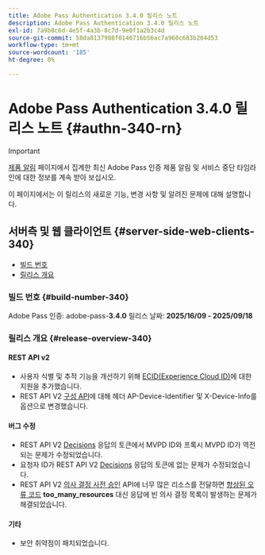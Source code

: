 ```yaml
---
title: Adobe Pass Authentication 3.4.0 릴리스 노트
description: Adobe Pass Authentication 3.4.0 릴리스 노트
exl-id: 7a9b8c6d-4e5f-4a3b-8c7d-9e0f1a2b3c4d
source-git-commit: 58da8137988f0146716b56ac7a960c683b204d53
workflow-type: tm+mt
source-wordcount: '185'
ht-degree: 0%

---
```


# Adobe Pass Authentication 3.4.0 릴리스 노트 {#authn-340-rn}

>[!IMPORTANT]
>
> [제품 알림](/help/authentication/product-announcements.md) 페이지에서 집계한 최신 Adobe Pass 인증 제품 알림 및 서비스 중단 타임라인에 대한 정보를 계속 받아 보십시오.

이 페이지에서는 이 릴리스의 새로운 기능, 변경 사항 및 알려진 문제에 대해 설명합니다.

## 서버측 및 웹 클라이언트 {#server-side-web-clients-340}

* [빌드 번호](#build-number-340)
* [릴리스 개요](#release-overview-340)

### 빌드 번호 {#build-number-340}

Adobe Pass 인증: adobe-pass-**3.4.0**
릴리스 날짜: **2025/16/09 - 2025/09/18**

### 릴리스 개요 {#release-overview-340}

#### REST API v2

* 사용자 식별 및 추적 기능을 개선하기 위해 [ECID(Experience Cloud ID)](/help/authentication/integration-guide-programmers/rest-apis/rest-api-v2/appendix/headers/rest-api-v2-appendix-headers-ap-visitor-identifier.md)에 대한 지원을 추가했습니다.
* REST API V2 [구성 API](/help/authentication/integration-guide-programmers/rest-apis/rest-api-v2/apis/configuration-apis/rest-api-v2-configuration-apis-retrieve-configuration-for-specific-service-provider.md)에 대해 헤더 AP-Device-Identifier 및 X-Device-Info를 옵션으로 변경했습니다.

#### 버그 수정

* REST API V2 [Decisions](/help/authentication/integration-guide-programmers/rest-apis/rest-api-v2/apis/decisions-apis/rest-api-v2-decisions-apis-retrieve-authorization-decisions-using-specific-mvpd.md) 응답의 토큰에서 MVPD ID와 프록시 MVPD ID가 역전되는 문제가 수정되었습니다.
* 요청자 ID가 REST API V2 [Decisions](/help/authentication/integration-guide-programmers/rest-apis/rest-api-v2/apis/decisions-apis/rest-api-v2-decisions-apis-retrieve-authorization-decisions-using-specific-mvpd.md) 응답의 토큰에 없는 문제가 수정되었습니다.
* REST API V2 [의사 결정 사전 승인](/help/authentication/integration-guide-programmers/rest-apis/rest-api-v2/apis/decisions-apis/rest-api-v2-decisions-apis-retrieve-preauthorization-decisions-using-specific-mvpd.md) API에 너무 많은 리소스를 전달하면 [향상된 오류 코드](/help/authentication/integration-guide-programmers/features-standard/error-reporting/enhanced-error-codes.md) **too_many_resources** 대신 응답에 빈 의사 결정 목록이 발생하는 문제가 해결되었습니다.

#### 기타

* 보안 취약점이 패치되었습니다.